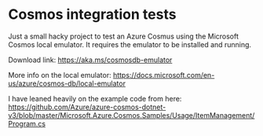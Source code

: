 # Cosmos integration tests

Just a small hacky project to test an Azure Cosmus using the Microsoft Cosmos local emulator. It requires the emulator to be installed and running. 

Download link: https://aka.ms/cosmosdb-emulator

More info on the local emulator: https://docs.microsoft.com/en-us/azure/cosmos-db/local-emulator

I have leaned heavily on the example code from here: https://github.com/Azure/azure-cosmos-dotnet-v3/blob/master/Microsoft.Azure.Cosmos.Samples/Usage/ItemManagement/Program.cs
